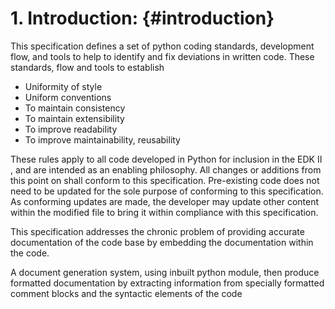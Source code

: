 # **1. Introduction:** {#introduction}

This specification defines a set of python coding standards, development flow, and tools to help to identify and fix deviations in written code. These standards, flow and tools to establish

*   Uniformity of style
*   Uniform conventions
*   To maintain consistency
*   To maintain extensibility
*   To improve readability
*   To improve maintainability, reusability

These rules apply to all code developed in Python for inclusion in the EDK II , and are intended as an enabling philosophy. All changes or additions from this point on shall conform to this specification. Pre-existing code does not need to be updated for the sole purpose of conforming to this specification. As conforming updates are made, the developer may update other content within the modified file to bring it within compliance with this specification. 

This specification addresses the chronic problem of providing accurate documentation of the code base by embedding the documentation within the code.

A document generation system, using inbuilt python module, then produce formatted documentation by extracting information from specially formatted comment blocks and the syntactic elements of the code